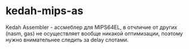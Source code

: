 # kedah-mips-as

Kedah Assembler - ассмеблер для MIPS64EL, в отчличие от других (nasm, gas) не осуществляет вообще никакой оптимизации, поэтому нужно внимательнее следить за delay слотами.
